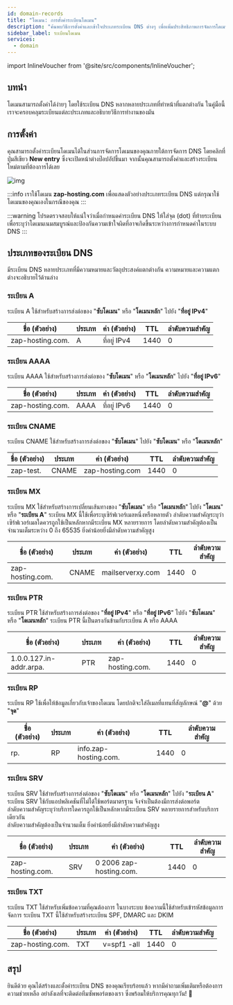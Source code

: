 ```yaml
---
id: domain-records
title: "โดเมน: การตั้งค่าระเบียนโดเมน"
description: "ค้นพบวิธีการตั้งค่าและเข้าใจประเภทระเบียน DNS ต่างๆ เพื่อเพิ่มประสิทธิภาพการจัดการโดเมนของคุณ → เรียนรู้เพิ่มเติมตอนนี้"
sidebar_label: ระเบียนโดเมน
services:
  - domain
---
```


import InlineVoucher from '@site/src/components/InlineVoucher';

## บทนำ

โดเมนสามารถตั้งค่าได้ง่ายๆ โดยใช้ระเบียน DNS หลากหลายประเภทที่ทำหน้าที่แตกต่างกัน ในคู่มือนี้ เราจะครอบคลุมระเบียนแต่ละประเภทและอธิบายวิธีการทำงานของมัน



## การตั้งค่า

คุณสามารถตั้งค่าระเบียนโดเมนได้ในส่วนการจัดการโดเมนของคุณภายใต้การจัดการ DNS โดยคลิกที่ปุ่มสีเขียว **New entry** ซึ่งจะเปิดหน้าต่างป๊อปอัปขึ้นมา จากนั้นคุณสามารถตั้งค่าและสร้างระเบียนใหม่ตามที่ต้องการได้เลย

![img](https://screensaver01.zap-hosting.com/index.php/s/5qGjz8jDi4sNGcQ/download)

:::info
เราใช้โดเมน **zap-hosting.com** เพื่อแสดงตัวอย่างประเภทระเบียน DNS แต่กรุณาใช้โดเมนของคุณเองในกรณีของคุณ
:::

:::warning
โปรดตรวจสอบให้แน่ใจว่าเมื่อกำหนดค่าระเบียน DNS ให้ใส่จุด (dot) ที่ท้ายระเบียนเพื่อระบุว่าโดเมนเนมสมบูรณ์และป้องกันความเข้าใจผิดที่อาจเกิดขึ้นระหว่างการกำหนดค่าในระบบ DNS
:::

## ประเภทของระเบียน DNS

มีระเบียน DNS หลายประเภทที่มีความหมายและวัตถุประสงค์แตกต่างกัน ความหมายและความแตกต่างจะอธิบายไว้ด้านล่าง

### ระเบียน A

ระเบียน A ใช้สำหรับสร้างการส่งต่อของ "**ซับโดเมน**" หรือ "**โดเมนหลัก**" ไปยัง "**ที่อยู่ IPv4**"

| ชื่อ (ตัวอย่าง)   | ประเภท | ค่า (ตัวอย่าง) | TTL  | ลำดับความสำคัญ |
| ---------------- | ------ | -------------- | ---- | --------------- |
| zap-hosting.com. | A      | ที่อยู่ IPv4    | 1440 | 0               |



### ระเบียน AAAA

ระเบียน AAAA ใช้สำหรับสร้างการส่งต่อของ "**ซับโดเมน**" หรือ "**โดเมนหลัก**" ไปยัง "**ที่อยู่ IPv6**"

| ชื่อ (ตัวอย่าง)   | ประเภท | ค่า (ตัวอย่าง) | TTL  | ลำดับความสำคัญ |
| ---------------- | ------ | -------------- | ---- | --------------- |
| zap-hosting.com. | AAAA   | ที่อยู่ IPv6    | 1440 | 0               |


### ระเบียน CNAME

ระเบียน CNAME ใช้สำหรับสร้างการส่งต่อของ "**ซับโดเมน**" ไปยัง "**ซับโดเมน**" หรือ "**โดเมนหลัก**"

| ชื่อ (ตัวอย่าง) | ประเภท | ค่า (ตัวอย่าง)    | TTL  | ลำดับความสำคัญ |
| --------------- | ------ | ----------------- | ---- | --------------- |
| zap-test.       | CNAME  | zap-hosting.com   | 1440 | 0               |



### ระเบียน MX

ระเบียน MX ใช้สำหรับสร้างการเปลี่ยนเส้นทางของ "**ซับโดเมน**" หรือ "**โดเมนหลัก**" ไปยัง "**โดเมน**" หรือ "**ระเบียน A**" ระเบียน MX นี้ใช้เพื่อระบุเซิร์ฟเวอร์เมลหนึ่งหรือหลายตัว ลำดับความสำคัญระบุว่าเซิร์ฟเวอร์เมลใดควรถูกใช้เป็นหลักหากมีระเบียน MX หลายรายการ โดยลำดับความสำคัญต้องเป็นจำนวนเต็มระหว่าง 0 ถึง 65535 ยิ่งค่าน้อยยิ่งมีลำดับความสำคัญสูง

| ชื่อ (ตัวอย่าง)   | ประเภท | ค่า (ตัวอย่าง)    | TTL  | ลำดับความสำคัญ |
| ---------------- | ------ | ----------------- | ---- | --------------- |
| zap-hosting.com. | CNAME  | mailserverxy.com  | 1440 | 0               |



### ระเบียน PTR

ระเบียน PTR ใช้สำหรับสร้างการส่งต่อของ "**ที่อยู่ IPv4**" หรือ "**ที่อยู่ IPv6**" ไปยัง "**ซับโดเมน**" หรือ "**โดเมนหลัก**" ระเบียน PTR นี้เป็นตรงกันข้ามกับระเบียน A หรือ AAAA

| ชื่อ (ตัวอย่าง)          | ประเภท | ค่า (ตัวอย่าง)      | TTL  | ลำดับความสำคัญ |
| ----------------------- | ------ | ------------------- | ---- | --------------- |
| 1.0.0.127.in-addr.arpa. | PTR    | zap-hosting.com.    | 1440 | 0               |



### ระเบียน RP

ระเบียน RP ใช้เพื่อให้ข้อมูลเกี่ยวกับเจ้าของโดเมน โดยปกติจะใส่อีเมลที่แทนที่สัญลักษณ์ "**@**" ด้วย "**จุด**"

| ชื่อ (ตัวอย่าง) | ประเภท | ค่า (ตัวอย่าง)         | TTL  | ลำดับความสำคัญ |
| --------------- | ------ | ---------------------- | ---- | --------------- |
| rp.             | RP     | info.zap-hosting.com.  | 1440 | 0               |

### ระเบียน SRV

ระเบียน SRV ใช้สำหรับสร้างการส่งต่อของ "**ซับโดเมน**" หรือ "**โดเมนหลัก**" ไปยัง "**ระเบียน A**"  
ระเบียน SRV ใช้กับแอปพลิเคชันที่ไม่ได้ใช้พอร์ตมาตรฐาน จึงจำเป็นต้องมีการส่งต่อพอร์ต  
ลำดับความสำคัญระบุว่าบริการใดควรถูกใช้เป็นหลักหากมีระเบียน SRV หลายรายการสำหรับบริการเดียวกัน  
ลำดับความสำคัญต้องเป็นจำนวนเต็ม ยิ่งค่าน้อยยิ่งมีลำดับความสำคัญสูง

| ชื่อ (ตัวอย่าง)   | ประเภท | ค่า (ตัวอย่าง)             | TTL  | ลำดับความสำคัญ |
| ---------------- | ------ | -------------------------- | ---- | --------------- |
| zap-hosting.com. | SRV    | 0 2006 zap-hosting.com.    | 1440 | 0               |

### ระเบียน TXT

ระเบียน TXT ใช้สำหรับเพิ่มข้อความที่คุณต้องการ ในบางระบบ ข้อความนี้ใช้สำหรับเข้ารหัสข้อมูลการจัดการ ระเบียน TXT นี้ใช้สำหรับสร้างระเบียน SPF, DMARC และ DKIM

| ชื่อ (ตัวอย่าง)   | ประเภท | ค่า (ตัวอย่าง) | TTL  | ลำดับความสำคัญ |
| ---------------- | ------ | -------------- | ---- | --------------- |
| zap-hosting.com. | TXT    | v=spf1 -all    | 1440 | 0               |



## สรุป

ยินดีด้วย คุณได้สร้างและตั้งค่าระเบียน DNS ของคุณเรียบร้อยแล้ว หากมีคำถามเพิ่มเติมหรือต้องการความช่วยเหลือ อย่าลังเลที่จะติดต่อทีมซัพพอร์ตของเรา ซึ่งพร้อมให้บริการคุณทุกวัน! 🙂

<InlineVoucher />